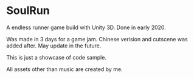 # SoulRun
A endless runner game build with Unity 3D. Done in early 2020.

Was made in 3 days for a game jam. Chinese verision and cutscene was added after.
May update in the future.

This is just a showcase of code sample.

All assets other than music are created by me.
